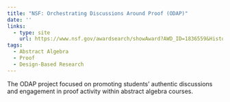 ```yaml
---
title: "NSF: Orchestrating Discussions Around Proof (ODAP)"
date: ''
links:
  - type: site
    url: https://www.nsf.gov/awardsearch/showAward?AWD_ID=1836559&HistoricalAwards=false
tags:
  - Abstract Algebra
  - Proof
  - Design-Based Research
---
```


The ODAP project focused on promoting students’ authentic discussions and engagement in proof activity within abstract algebra courses.

<!--more-->

